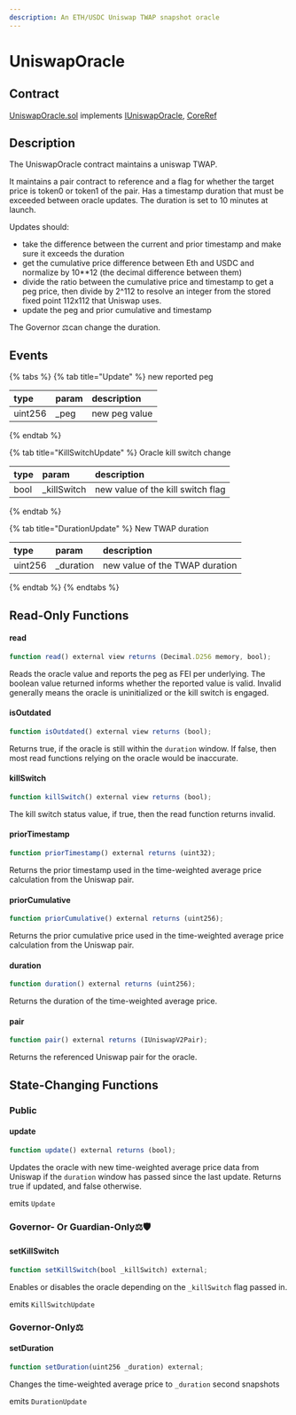 ```yaml
---
description: An ETH/USDC Uniswap TWAP snapshot oracle
---
```


# UniswapOracle

## Contract

[UniswapOracle.sol](https://github.com/fei-protocol/fei-protocol-core/blob/master/contracts/oracle/UniswapOracle.sol) implements [IUniswapOracle](https://github.com/fei-protocol/fei-protocol-core/blob/master/contracts/oracle/IUniswapOracle.sol), [CoreRef](https://github.com/fei-protocol/fei-protocol-core/blob/master/contracts/refs/CoreRef.sol)

## Description

The UniswapOracle contract maintains a uniswap TWAP.

It maintains a pair contract to reference and a flag for whether the target price is token0 or token1 of the pair. Has a timestamp duration that must be exceeded between oracle updates. The duration is set to 10 minutes at launch.

Updates should:

* take the difference between the current and prior timestamp and make sure it exceeds the duration
* get the cumulative price difference between Eth and USDC and normalize by 10\*\*12 \(the decimal difference between them\)
* divide the ratio between the cumulative price and timestamp to get a peg price, then divide by 2^112 to resolve an integer from the stored fixed point 112x112 that Uniswap uses.
* update the peg and prior cumulative and timestamp

The Governor ⚖️can change the duration.

## Events

{% tabs %}
{% tab title="Update" %}
 new reported peg

| type | param | description |
| :--- | :--- | :--- |
| uint256 | \_peg | new peg value |
{% endtab %}

{% tab title="KillSwitchUpdate" %}
Oracle kill switch change

| type | param | description |
| :--- | :--- | :--- |
| bool | \_killSwitch | new value of the kill switch flag |
{% endtab %}

{% tab title="DurationUpdate" %}
 New TWAP duration

| type | param | description |
| :--- | :--- | :--- |
| uint256 | \_duration | new value of the TWAP duration |
{% endtab %}
{% endtabs %}

## Read-Only Functions

#### read

```javascript
function read() external view returns (Decimal.D256 memory, bool);
```

Reads the oracle value and reports the peg as FEI per underlying. The boolean value returned informs whether the reported value is valid. Invalid generally means the oracle is uninitialized or the kill switch is engaged.

#### isOutdated

```javascript
function isOutdated() external view returns (bool);
```

Returns true, if the oracle is still within the `duration` window. If false, then most read functions relying on the oracle would be inaccurate.

#### killSwitch

```javascript
function killSwitch() external view returns (bool);
```

The kill switch status value, if true, then the read function returns invalid.

#### priorTimestamp

```javascript
function priorTimestamp() external returns (uint32);
```

Returns the prior timestamp used in the time-weighted average price calculation from the Uniswap pair.

#### priorCumulative

```javascript
function priorCumulative() external returns (uint256);
```

Returns the prior cumulative price used in the time-weighted average price calculation from the Uniswap pair.

#### duration

```javascript
function duration() external returns (uint256);
```

Returns the duration of the time-weighted average price.

#### pair

```javascript
function pair() external returns (IUniswapV2Pair);
```

Returns the referenced Uniswap pair for the oracle.

## State-Changing Functions <a id="state-changing-functions"></a>

### Public

#### update

```javascript
function update() external returns (bool);
```

Updates the oracle with new time-weighted average price data from Uniswap if the `duration` window has passed since the last update. Returns true if updated, and false otherwise.

emits `Update`

### Governor- Or Guardian-Only⚖️🛡

#### setKillSwitch

```javascript
function setKillSwitch(bool _killSwitch) external;
```

Enables or disables the oracle depending on the `_killSwitch` flag passed in.

emits `KillSwitchUpdate`

### Governor-Only⚖️

#### setDuration

```javascript
function setDuration(uint256 _duration) external;
```

Changes the time-weighted average price to `_duration` second snapshots

emits `DurationUpdate`

